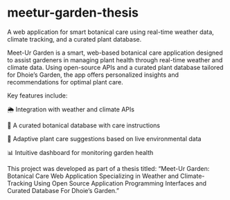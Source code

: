 # meetur-garden-thesis
A web application for smart botanical care using real-time weather data, climate tracking, and a curated plant database.

Meet-Ur Garden is a smart, web-based botanical care application designed to assist gardeners in managing plant health through real-time weather and climate data. Using open-source APIs and a curated plant database tailored for Dhoie’s Garden, the app offers personalized insights and recommendations for optimal plant care.

Key features include:

🌦️ Integration with weather and climate APIs

🌱 A curated botanical database with care instructions

🧭 Adaptive plant care suggestions based on live environmental data

📊 Intuitive dashboard for monitoring garden health

This project was developed as part of a thesis titled:
“Meet-Ur Garden: Botanical Care Web Application Specializing in Weather and Climate-Tracking Using Open Source Application Programming Interfaces and Curated Database For Dhoie’s Garden.”